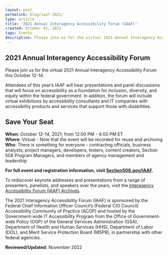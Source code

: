 ```yaml
---
layout: post
permalink: blog/iaaf-2021/
type: article
title: '2021 Annual Interagency Accessibility Forum (IAAF)'
created: October 01, 2021
tags: Events
description: Please join us for the virtual 2021 Annual Interagency Accessibility Forum this October 12-14. Attendees of this year’s IAAF will hear presentations and panel discussions that will focus on accessibility as a foundation for inclusion, diversity, and equity within the federal government. In addition, the forum will include virtual exhibitions by accessibility consultants and IT companies with accessibility products and services that support those with disabilities.
---
```


<h2>2021 Annual Interagency Accessibility Forum</h2>

<!-- <div><img alt="Small, calendar grid showing the month of October 2021 with the 12th, 13th and 14th circled." src="{{ site.baseurl }}/assets/images/blog-iaaf-2021-cal.png" style="float:right; width:50%" /></div> -->

Please join us for the virtual 2021 Annual Interagency Accessibility Forum this October 12-14.

Attendees of this year’s IAAF will hear presentations and panel discussions that will focus on accessibility as a foundation for inclusion, diversity, and equity within the federal government. In addition, the forum will include virtual exhibitions by accessibility consultants and IT companies with accessibility products and services that support those with disabilities. 

## Save Your Seat

**When**: October 12-14, 2021; from 12:00 PM - 4:00 PM ET <br>
**Where**: Virtual - Note that the event will be recorded for reuse and archiving <br>
**Who**: There is something for everyone - contracting officials, business analysts, project managers, developers, testers, content creators, Section 508 Program Managers, and members of agency management and leadership <br>

**For full event and registration information, visit <a href="http://www.section508.gov/iaaf">Section508.gov/IAAF</a>.** 

To rediscover keynote addresses and presentations from a range of presenters, panelists, and speakers over the years, visit the <a href="https://www.section508.gov/iaaf/archives">Interagency Accessibility Forum (IAAF) Archives</a>.

The 2021 Interagency Accessibility Forum (IAAF) is sponsored by the Federal Chief Information Officer Council’s (Federal CIO Council) Accessibility Community of Practice (ACOP) and hosted by the Government-wide IT Accessibility Program from the Office of Government-wide Policy (OGP) of the General Services Administration (GSA), Department of Health and Human Services (HHS), Department of Labor (DOL), and Merit Service Protection Board (MSPB), in partnership with other federal agencies.

**Reviewed/Updated:** November 2022

